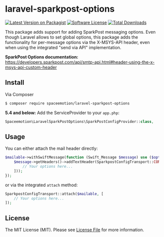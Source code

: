 # laravel-sparkpost-options

[![Latest Version on Packagist][ico-version]][link-packagist]
[![Software License][ico-license]](LICENSE.md)
[![Total Downloads][ico-downloads]][link-downloads]

This package adds support for adding SparkPost messaging options. Even though Laravel allows to set global options,
this package adds the functionality for per-message options via the X-MSYS-API header, even when using the
integrated "send via API" implementation.

**SparkPost Options documentation:**
https://developers.sparkpost.com/api/smtp-api.html#header-using-the-x-msys-api-custom-header

## Install

Via Composer

``` bash
$ composer require spaceemotion/laravel-sparkpost-options
```

**5.4 and below:** Add the ServiceProvider to your `app.php`: 

```php
Spaceemotion\LaravelSparkPostOptions\SparkPostConfigProvider::class,
```

## Usage

You can either attach the mail header directly:
```php
$mailable->withSwiftMessage(function (Swift_Message $message) use ($options) {
    $message->getHeaders()->addTextHeader(SparkpostConfigTransport::CONFIG_HEADER, json_encode([
        // Your options here...
    ]));
});
```

or via the integrated `attach` method:

```php
SparkpostConfigTransport::attach($mailable, [
    // Your options here...
]);
```

## License

The MIT License (MIT). Please see [License File](LICENSE.md) for more information.

[ico-version]: https://img.shields.io/packagist/v/spaceemotoon/laravel-sparkpost-options.svg?style=flat-square
[ico-license]: https://img.shields.io/badge/license-MIT-brightgreen.svg?style=flat-square
[ico-downloads]: https://img.shields.io/packagist/dt/spaceemotoon/laravel-sparkpost-options.svg?style=flat-square

[link-packagist]: https://packagist.org/packages/spaceemotoon/laravel-sparkpost-options
[link-downloads]: https://packagist.org/packages/spaceemotoon/laravel-sparkpost-options
[link-author]: https://github.com/spaceemotion
